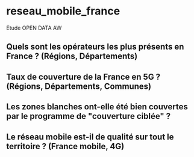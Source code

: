 # reseau_mobile_france
Etude OPEN DATA AW


## Quels sont les opérateurs les plus présents en France ? (Régions, Départements)	

## Taux de couverture de la France en 5G ? (Régions, Départements, Communes)	

## Les zones blanches ont-elle été bien couvertes par le programme de "couverture ciblée" ? 

## Le réseau mobile est-il de qualité sur tout le territoire ? (France mobile, 4G)	
